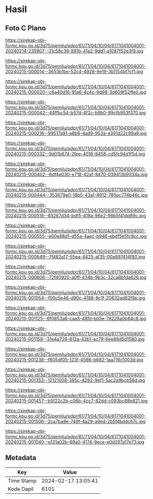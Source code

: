 # Hasil

## Foto C Plano

https://sirekap-obj-formc.kpu.go.id/3d75/pemilu/pdpr/61/71/04/10/04/6171041004001-20240214-235907--31c58c36-881b-41a2-9dd1-a1087f52e3f9.jpg

https://sirekap-obj-formc.kpu.go.id/3d75/pemilu/pdpr/61/71/04/10/04/6171041004001-20240215-000014--3653b1be-52c4-4928-9e19-3b1154bf7cf1.jpg

https://sirekap-obj-formc.kpu.go.id/3d75/pemilu/pdpr/61/71/04/10/04/6171041004001-20240215-000020--c6a40d16-91a6-4c4c-9d98-3d609f52ffe0.jpg

https://sirekap-obj-formc.kpu.go.id/3d75/pemilu/pdpr/61/71/04/10/04/6171041004001-20240215-000042--44ffbc54-b57d-4f2c-b9b0-99cfb953f370.jpg

https://sirekap-obj-formc.kpu.go.id/3d75/pemilu/pdpr/61/71/04/10/04/6171041004001-20240215-000216--99517a91-e8b6-4ad9-953a-e391d22c99a9.jpg

https://sirekap-obj-formc.kpu.go.id/3d75/pemilu/pdpr/61/71/04/10/04/6171041004001-20240215-000332--9d01b674-2fee-4016-8458-cd5fc94d1f5d.jpg

https://sirekap-obj-formc.kpu.go.id/3d75/pemilu/pdpr/61/71/04/10/04/6171041004001-20240215-000402--6df4e030-e718-42af-8d70-039413b9334a.jpg

https://sirekap-obj-formc.kpu.go.id/3d75/pemilu/pdpr/61/71/04/10/04/6171041004001-20240215-000444--353679e0-18b5-43a1-8912-785ec774b46c.jpg

https://sirekap-obj-formc.kpu.go.id/3d75/pemilu/pdpr/61/71/04/10/04/6171041004001-20240215-000518--65267d34-bdf5-418a-96e2-98b5f41dd89c.jpg

https://sirekap-obj-formc.kpu.go.id/3d75/pemilu/pdpr/61/71/04/10/04/6171041004001-20240215-000555--e60e88d1-d55a-4aec-b946-ebdf5e5fc8cc.jpg

https://sirekap-obj-formc.kpu.go.id/3d75/pemilu/pdpr/61/71/04/10/04/6171041004001-20240215-000649--7f482a17-55ea-4425-af35-00a897414f80.jpg

https://sirekap-obj-formc.kpu.go.id/3d75/pemilu/pdpr/61/71/04/10/04/6171041004001-20240215-000808--72f40920-a0ff-434b-9b3c-32ca8b1da626.jpg

https://sirekap-obj-formc.kpu.go.id/3d75/pemilu/pdpr/61/71/04/10/04/6171041004001-20240215-001054--f00c5e46-d90c-4188-8c1f-20632ad62f9e.jpg

https://sirekap-obj-formc.kpu.go.id/3d75/pemilu/pdpr/61/71/04/10/04/6171041004001-20240215-001125--6f0853a6-caa3-48fd-bb5e-78228a0b64c8.jpg

https://sirekap-obj-formc.kpu.go.id/3d75/pemilu/pdpr/61/71/04/10/04/6171041004001-20240215-001158--31e4a726-812a-42b1-ac79-6ee89d5d1580.jpg

https://sirekap-obj-formc.kpu.go.id/3d75/pemilu/pdpr/61/71/04/10/04/6171041004001-20240215-001238--f605df05-123f-4586-b682-1aa716c1003d.jpg

https://sirekap-obj-formc.kpu.go.id/3d75/pemilu/pdpr/61/71/04/10/04/6171041004001-20240215-001353--12121008-385c-4282-9ef1-5ac2a9bcb58d.jpg

https://sirekap-obj-formc.kpu.go.id/3d75/pemilu/pdpr/61/71/04/10/04/6171041004001-20240215-001457--b5f22c2b-c06b-4cc7-82dd-c093bc88e821.jpg

https://sirekap-obj-formc.kpu.go.id/3d75/pemilu/pdpr/61/71/04/10/04/6171041004001-20240215-001506--2ca7ba8e-749f-4a29-a9ed-2b5f4bddc67c.jpg

https://sirekap-obj-formc.kpu.go.id/3d75/pemilu/pdpr/61/71/04/10/04/6171041004001-20240215-001540--e131a02b-69a0-4174-9ece-e0d297a17e73.jpg


## Metadata

| Key        | Value               |
| ---------- | ------------------- |
| Time Stamp | 2024-02-17 13:05:41 |
| Kode Dapil | 6101                |




